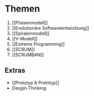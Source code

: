 # Themen
1. [[Phasenmodell]]
2. [[Evolutionäre Softwareentwicklung]]
3. [[Spiralenmodell]]
4. [[V-Modell]]
5. [[Extreme Programming]]
6. [[SCRUM]]
7. [[SCRUMBAN]]

## Extras
- [[Prototyp & Pretotyp]]
- Desgin-Thinking